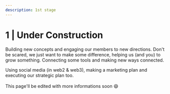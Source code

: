 ```yaml
---
description: 1st stage
---
```


# 1 | Under Construction

Building new concepts and engaging our members to new directions. Don't be scared, we just want to make some difference, helping us (and you) to grow something. Connecting some tools and making new ways connected.

Using social media (in web2 & web3), making a marketing plan and executing our strategic plan too.\
\
This page'll be edited with more informations soon :smile:
